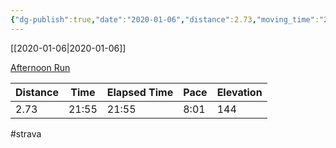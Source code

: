 ```yaml
---
{"dg-publish":true,"date":"2020-01-06","distance":2.73,"moving_time":"21:55","elapsed_time":"21:55","pace":"8:01","total_elevation_gain":144,"url":"https://www.strava.com/activities/3023217217","permalink":"/01-personal/strava/2020-01-06-afternoon-run/","dgPassFrontmatter":true}
---
```



[[2020-01-06\|2020-01-06]]

[Afternoon Run](https://www.strava.com/activities/3023217217)

| Distance | Time  | Elapsed Time | Pace | Elevation |
| -------- | ----- | ------------ | ---- | --------- |
| 2.73     | 21:55 | 21:55        | 8:01 | 144       |




#strava
